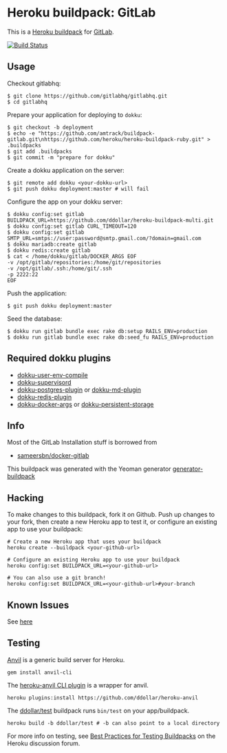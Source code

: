 # Heroku buildpack: GitLab

This is a [Heroku buildpack](http://devcenter.heroku.com/articles/buildpacks) for [GitLab](http://gitlab.org/).

[![Build Status](http://mrolke.de:8080/github.com/amtrack/buildpack-gitlab/status.svg?branch=master)](http://mrolke.de:8080/github.com/amtrack/buildpack-gitlab)

## Usage

Checkout gitlabhq:

	$ git clone https://github.com/gitlabhq/gitlabhq.git
	$ cd gitlabhq

Prepare your application for deploying to `dokku`:

	$ git checkout -b deployment
    $ echo -e "https://github.com/amtrack/buildpack-gitlab.git\nhttps://github.com/heroku/heroku-buildpack-ruby.git" > .buildpacks
	$ git add .buildpacks
	$ git commit -m "prepare for dokku"

Create a dokku application on the server:

	$ git remote add dokku <your-dokku-url>
	$ git push dokku deployment:master # will fail

Configure the app on your dokku server:

	$ dokku config:set gitlab BUILDPACK_URL=https://github.com/ddollar/heroku-buildpack-multi.git
	$ dokku config:set gitlab CURL_TIMEOUT=120
	$ dokku config:set gitlab SMTP_URL=smtps://user:password@smtp.gmail.com/?domain=gmail.com
	$ dokku mariadb:create gitlab
	$ dokku redis:create gitlab
	$ cat < /home/dokku/gitlab/DOCKER_ARGS EOF
	-v /opt/gitlab/repositories:/home/git/repositories
	-v /opt/gitlab/.ssh:/home/git/.ssh
	-p 2222:22
	EOF

Push the application:

	$ git push dokku deployment:master

Seed the database:

	$ dokku run gitlab bundle exec rake db:setup RAILS_ENV=production
	$ dokku run gitlab bundle exec rake db:seed_fu RAILS_ENV=production

## Required dokku plugins

 * [dokku-user-env-compile](https://github.com/musicglue/dokku-user-env-compile)
 * [dokku-supervisord](https://github.com/statianzo/dokku-supervisord)
 * [dokku-postgres-plugin](https://github.com/jezdez/dokku-postgres-plugin) or [dokku-md-plugin](https://github.com/Kloadut/dokku-md-plugin)
 * [dokku-redis-plugin](https://github.com/luxifer/dokku-redis-plugin)
 * [dokku-docker-args](https://github.com/amtrack/dokku-docker-args) or [dokku-persistent-storage](https://github.com/dyson/dokku-persistent-storage)

## Info

Most of the GitLab Installation stuff is borrowed from

 * [sameersbn/docker-gitlab](https://github.com/sameersbn/docker-gitlab)

This buildpack was generated with the Yeoman generator [generator-buildpack](https://github.com/amtrack/generator-buildpack)

Hacking
-------

To make changes to this buildpack, fork it on Github. Push up changes to your fork, then create a new Heroku app to test it, or configure an existing app to use your buildpack:

```
# Create a new Heroku app that uses your buildpack
heroku create --buildpack <your-github-url>

# Configure an existing Heroku app to use your buildpack
heroku config:set BUILDPACK_URL=<your-github-url>

# You can also use a git branch!
heroku config:set BUILDPACK_URL=<your-github-url>#your-branch
```

## Known Issues

See [here](https://github.com/amtrack/buildpack-gitlab/wiki/KnownIssues)

## Testing

[Anvil](https://github.com/ddollar/anvil) is a generic build server for Heroku.

```
gem install anvil-cli
```

The [heroku-anvil CLI plugin](https://github.com/ddollar/heroku-anvil) is a wrapper for anvil.

```
heroku plugins:install https://github.com/ddollar/heroku-anvil
```

The [ddollar/test](https://github.com/ddollar/buildpack-test) buildpack runs `bin/test` on your app/buildpack.

```
heroku build -b ddollar/test # -b can also point to a local directory
```

For more info on testing, see [Best Practices for Testing Buildpacks](https://discussion.heroku.com/t/best-practices-for-testing-buildpacks/294) on the Heroku discussion forum.
